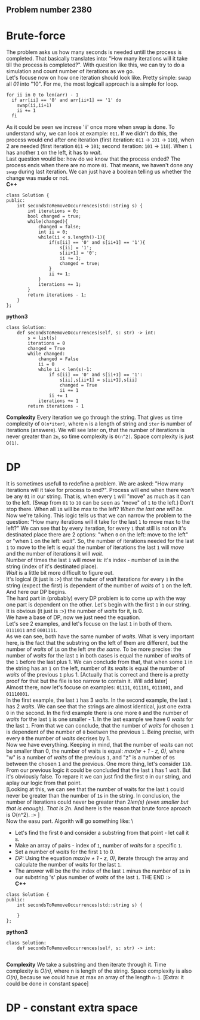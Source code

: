 ## Problem number 2380

# Brute-force

The problem asks us how many seconds is needed untill the process is completed. That basically translates into: "How many iterations will it take till the process is completed?". With question like this, we can try to do a simulation and count number of iterations as we go. \
Let's focuse now on how one iteration should look like. Pretty simple: swap all *01* into "10". For me, the most logicall approach is a simple for loop.
```
for ii in 0 to len(arr) - 1
  if arr[ii] == '0' and arr[ii+1] == '1' do
    swap(ii,ii+1)
    ii += 1
  fi
```
As it could be seen we increse 'ii' once more when swap is done. To understand why, we can look at example: `011`. If we didn't do this, the process would end after one iteration (first iteration: `011` -> `101` -> `110`), when 2 are needed (first iteration `011` -> `101`; second iteration: `101` -> `110`). When `1` has another `1` on the left, it has to *wait*. \
Last question would be: how do we know that the process ended? The process ends when there are no more `01`. That means, we haven't done any `swap` during last iteration. We can just have a boolean telling us whether the change was made or not. \
**C++**
```
class Solution {
public:
    int secondsToRemoveOccurrences(std::string s) {
        int iterations = 0;
        bool changed = true;
        while(changed){
            changed = false;
            int ii = 0;
            while(ii < s.length()-1){
                if(s[ii] == '0' and s[ii+1] == '1'){
                    s[ii] = '1';
                    s[ii+1] = '0';
                    ii += 1;
                    changed = true;
                }
                ii += 1;
            }
            iterations += 1;
        }
        return iterations - 1;
    }
};
```
**python3**
```
class Solution:
    def secondsToRemoveOccurrences(self, s: str) -> int:
        s = list(s)
        iterations = 0
        changed = True
        while changed:
            changed = False
            ii = 0
            while ii < len(s)-1:
                if s[ii] == '0' and s[ii+1] == '1':
                    s[ii],s[ii+1] = s[ii+1],s[ii]
                    changed = True
                    ii += 1
                ii += 1
            iterations += 1
        return iterations - 1
```
**Complexity**
Every iteration we go through the string. That gives us time complexity of `O(n*iter)`, where `n` is a length of string and `iter` is number of iterations (answere). We will see later on, that the number of iterations is never greater than `2n`, so time complexity is `O(n^2)`.
Space complexity is just `O(1)`.

# DP

It is sometimes usefull to redefine a problem. We are asked: "How many iterations will it take for process to end?". Process will end when there won't be any `01` in our string. That is, when every `1` will "move" as much as it can to the left. (Swap from `01` to `10` can be seen as "move" of `1` to the left.) Don't stop there. When all `1`s will be max to the left? *When the last one will be.* \
Now we're talking. This logic tells us that we can narrow the problem to the question: "How many iterations will it take for the last `1` to move max to the left?"
We can see that by every iteration, for every `1` that still is not on it's destinated place there are 2 options: "when `0` on the left: move to the left" or "when `1` on the left: *wait*". So, the number of iterations needed for the last `1` to move to the left is equal the number of iterations the last `1` will *move* and the number of iterations it will *wait*. \
Number of times the last `1` will *move* is: it's index - number of `1`s in the string (index of it's destinated place). \
*Wait* is a little bit more difficult to figure out. \
It's logical (it just is :>) that the nuber of *wait* iterations for every `1` in the string (expect the first) is dependent of the number of *waits* of `1` on the left. And here our DP begins. \
The hard part in (probably) every DP problem is to come up with the way one part is dependent on the other. Let's begin with the first `1` in our string. It is obvious (it just is :>) the number of *waits* for it, is 0. \
We have a base of DP, now we just need the equation. \
Let's see 2 examples, and let's focuse on the last `1` in both of them. \
`0111011` and `0001111`. \
As we can see, both have the same number of *waits*. What is very important here, is the fact that the substring on the left of them are different, but the number of *waits* of `1`s on the left *are the same*. To be more precise: the number of *waits* for the last `1` in both cases is equal the number of *waits* of the `1` before the last plus 1. We can conclude from that, that when some `1` in the string has an `1` on the left, number of its *waits* is equal the number of *waits* of the previous `1` plus 1.
[Actually that is correct and there is a pretty proof for that but the file is too narrow to contain it. Will add later] \
Almost there, now let's focuse on examples: `01111`, `011101`, `0111001`, and `01110001`. \
In the first example, the last `1` has 3 *waits*. In the second example, the last `1` has 2 *waits*. We can see that the strings are almost identical, just one extra `0` in the second. In the fird example there is one more `0` and the number of *waits* for the last `1` is one smaller - 1. In the last example we have 0 *waits* for the last `1`. From that we can conclude, that the number of *waits* for chosen `1` is dependent of the number of `0` beetwen the previous `1`. Being precise, with every `0` the number of *waits* decrises by 1. \
Now we have everything. Keeping in mind, that the number of *waits* can not be smaller than 0, the number of waits is equal:
*max(w + 1 - z, 0)*, where "w" is a number of *waits* of the previous `1`, and "z" is a number of `0`s between the chosen `1` and the previous.
One more thing, let's consider `110`. From our previous logic it could be concluded that the last `1` has 1 *wait*. But it's obviously false. To repare it we can just find the first `0` in our string, and aplay our logic from that point. \
[Looking at this, we can see that the number of waits for the last `1` could never be greater than the number of `1`s in the string. In conclusion, the number of iterations could never be greater than 2*len(s) (even smaller but that is enough). That is 2*n. And here is the reason that brute force aproach is O(n^2). :> ] \
Now the easu part. Algorith will go something like: \
- Let's find the first `0` and consider a substring from that point - let call it s.
- Make an array of pairs - index of `1`, number of *waits* for a specific `1`.
- Set a number of *waits* for the first `1` to 0.
- *DP:* Using the equation *max(w + 1 - z, 0)*, iterate through the array and calculate the number of *waits* for the last `1`.
- The answer will be the the index of the last `1` minus the number of `1`s in our substring 's' plus number of *waits* of the last `1`.
THE END :> \
**C++**
```
class Solution {
public:
    int secondsToRemoveOccurrences(std::string s) {
        
    }
};
```
**python3**
```
class Solution:
    def secondsToRemoveOccurrences(self, s: str) -> int:
        
```
**Complexity**
We take a substring and then iterate through it. Time complexity is *O(n)*, where n is length of the string.
Space complexity is also *O(n)*, because we could have at max an array of the length `n-1`.
[Extra: it could be done in constant space]

# DP - constant extra space
